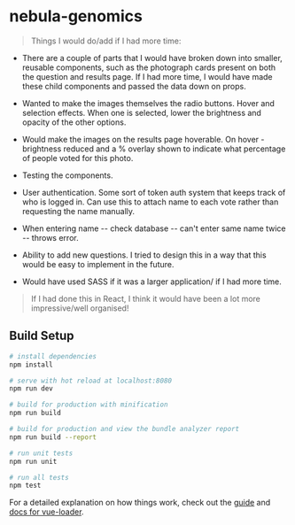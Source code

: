 # nebula-genomics

> Things I would do/add if I had more time:

* There are a couple of parts that I would have broken down into smaller, reusable components, such as the photograph cards present on both the question and results page. If I had more time, I would have made these child components and passed the data down on props.

* Wanted to make the images themselves the radio buttons. Hover and selection effects. When one is selected, lower the brightness and opacity of the other options.

* Would make the images on the results page hoverable. On hover - brightness reduced and a % overlay shown to indicate what percentage of people voted for this photo.

* Testing the components.

* User authentication. Some sort of token auth system that keeps track of who is logged in. Can use this to attach name to each vote rather than requesting the name manually.

* When entering name -- check database -- can't enter same name twice -- throws error.

* Ability to add new questions. I tried to design this in a way that this would be easy to implement in the future.

* Would have used SASS if it was a larger application/ if I had more time.

> If I had done this in React, I think it would have been a lot more impressive/well organised!

## Build Setup

``` bash
# install dependencies
npm install

# serve with hot reload at localhost:8080
npm run dev

# build for production with minification
npm run build

# build for production and view the bundle analyzer report
npm run build --report

# run unit tests
npm run unit

# run all tests
npm test
```

For a detailed explanation on how things work, check out the [guide](http://vuejs-templates.github.io/webpack/) and [docs for vue-loader](http://vuejs.github.io/vue-loader).
